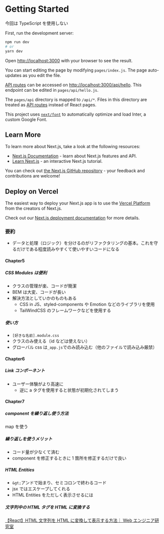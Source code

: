 <!--
[Next.jsと一緒に学ぶReact講座 - YouTube](https://www.youtube.com/playlist?list=PLwM1-TnN_NN6fUhOoZyU4iZiwhLyISopO)
 -->
<!--
This is a [Next.js](https://nextjs.org/) project bootstrapped with [`create-next-app`](https://github.com/vercel/next.js/tree/canary/packages/create-next-app).
 -->

# Getting Started

今回は TypeScript を使用しない

First, run the development server:

```bash
npm run dev
# or
yarn dev
```

Open [http://localhost:3000](http://localhost:3000) with your browser to see the result.

You can start editing the page by modifying `pages/index.js`. The page auto-updates as you edit the file.

[API routes](https://nextjs.org/docs/api-routes/introduction) can be accessed on [http://localhost:3000/api/hello](http://localhost:3000/api/hello). This endpoint can be edited in `pages/api/hello.js`.

The `pages/api` directory is mapped to `/api/*`. Files in this directory are treated as [API routes](https://nextjs.org/docs/api-routes/introduction) instead of React pages.

This project uses [`next/font`](https://nextjs.org/docs/basic-features/font-optimization) to automatically optimize and load Inter, a custom Google Font.

## Learn More

To learn more about Next.js, take a look at the following resources:

- [Next.js Documentation](https://nextjs.org/docs) - learn about Next.js features and API.
- [Learn Next.js](https://nextjs.org/learn) - an interactive Next.js tutorial.

You can check out [the Next.js GitHub repository](https://github.com/vercel/next.js/) - your feedback and contributions are welcome!

## Deploy on Vercel

The easiest way to deploy your Next.js app is to use the [Vercel Platform](https://vercel.com/new?utm_medium=default-template&filter=next.js&utm_source=create-next-app&utm_campaign=create-next-app-readme) from the creators of Next.js.

Check out our [Next.js deployment documentation](https://nextjs.org/docs/deployment) for more details.

### 要約

- データと処理（ロジック）を分けるのがリファクタリングの基本。これを守るだけである程度読みやすくて使いやすいコードになる

#### Chapter5

##### CSS Modules は便利

- クラスの管理が楽、コードが簡潔
- BEM は大変、コードが長い
- 解決方法としていかのものもある
  - CSS in JS、styled-components や Emotion などのライブラリを使用
  - TailWindCSS のフレームワークなどを使用する

##### 使い方

- `[好きな名前].module.css`
- クラスのみ使える（id などは使えない）
- グローバル css は`_app.js`でのみ読み込む（他のファイルで読み込み厳禁）

#### Chapter6

##### Link コンポーネント

- ユーザー体験がより高速に
  - 逆に a タグを使用すると状態が初期化されてしまう

#### Chapter7

##### component を繰り返し使う方法

map を使う

##### 繰り返しを使うメリット

- コード量が少なくて済む
- component を修正するときに 1 箇所を修正するだけで良い

##### HTML Entities

- `&gt;`アンドで始まり、セミコロンで終わるコード
- jsx ではエスケープしてくれる
- HTML Entities をただしく表示させるには

##### 文字列中の HTML タグを HTML に変換する

[【React】HTML 文字列を HTML に変換して表示する方法｜ Web エンジニア研究室](https://www.engilaboo.com/react-html-parse/)
